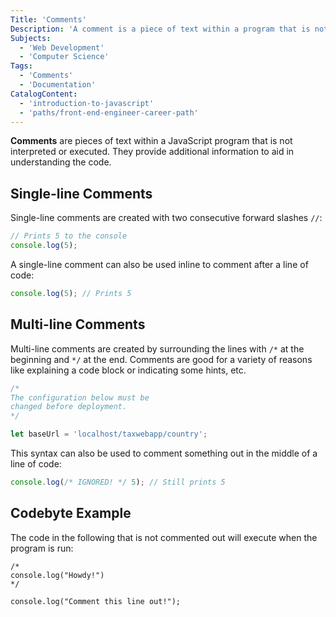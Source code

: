 ```yaml
---
Title: 'Comments'
Description: 'A comment is a piece of text within a program that is not executed but provides additional information to aid in understanding the code.'
Subjects:
  - 'Web Development'
  - 'Computer Science'
Tags:
  - 'Comments'
  - 'Documentation'
CatalogContent:
  - 'introduction-to-javascript'
  - 'paths/front-end-engineer-career-path'
---
```


**Comments** are pieces of text within a JavaScript program that is not interpreted or executed. They provide additional information to aid in understanding the code.

## Single-line Comments

Single-line comments are created with two consecutive forward slashes `//`:

```js
// Prints 5 to the console
console.log(5);
```

A single-line comment can also be used inline to comment after a line of code:

```js
console.log(5); // Prints 5
```

## Multi-line Comments

Multi-line comments are created by surrounding the lines with `/*` at the beginning and `*/` at the end. Comments are good for a variety of reasons like explaining a code block or indicating some hints, etc.

```js
/*  
The configuration below must be 
changed before deployment. 
*/

let baseUrl = 'localhost/taxwebapp/country';
```

This syntax can also be used to comment something out in the middle of a line of code:

```js
console.log(/* IGNORED! */ 5); // Still prints 5
```

## Codebyte Example

The code in the following that is not commented out will execute when the program is run:

```codebyte/javascript
/*
console.log("Howdy!")
*/

console.log("Comment this line out!");
```
